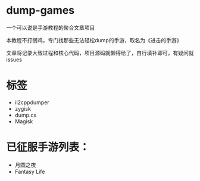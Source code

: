 # dump-games

一个可以说是手游教程的聚合文章项目

本教程不打弱鸡，专门找那些无法轻松dump的手游，取名为《进击的手游》

文章将记录大致过程和核心代码，项目源码就懒得给了，自行填补即可，有疑问就issues

# 标签
* il2cppdumper 
* zygisk 
* dump.cs
* Magisk

# 已征服手游列表：
* 月圆之夜
* Fantasy Life
